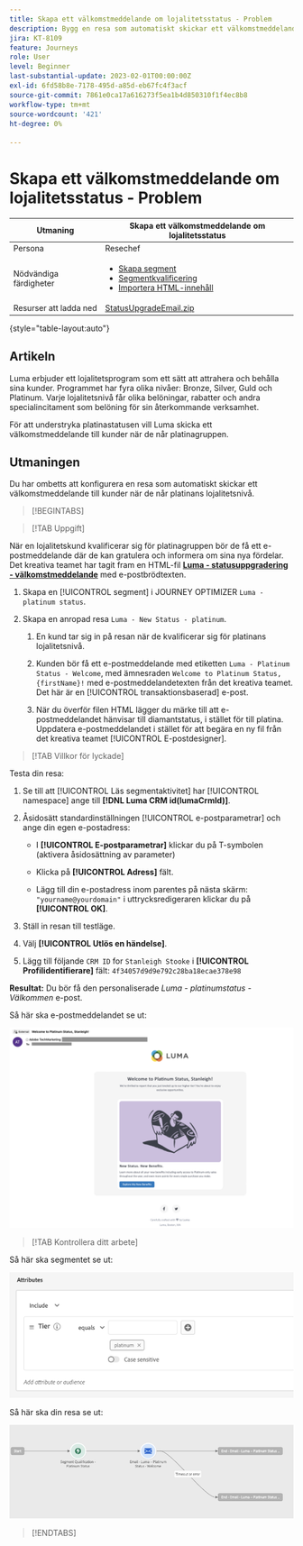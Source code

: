 ```yaml
---
title: Skapa ett välkomstmeddelande om lojalitetsstatus - Problem
description: Bygg en resa som automatiskt skickar ett välkomstmeddelande till kunderna när de når lojalitetsnivån.
jira: KT-8109
feature: Journeys
role: User
level: Beginner
last-substantial-update: 2023-02-01T00:00:00Z
exl-id: 6fd58b8e-7178-495d-a85d-eb67fc4f3acf
source-git-commit: 7861e0ca17a616273f5ea1b4d850310f1f4ec8b8
workflow-type: tm+mt
source-wordcount: '421'
ht-degree: 0%

---
```


# Skapa ett välkomstmeddelande om lojalitetsstatus - Problem

| Utmaning | Skapa ett välkomstmeddelande om lojalitetsstatus |
|---|---|
| Persona | Resechef |
| Nödvändiga färdigheter | <ul><li>[Skapa segment](https://experienceleague.adobe.com/docs/journey-optimizer-learn/tutorials/profiles-segments-subscriptions/create-segments.html)</li> <li>[Segmentkvalificering](https://experienceleague.adobe.com/docs/journey-optimizer-learn/tutorials/create-journeys/use-case-read-segment-qualification.html)</li><li>[Importera HTML-innehåll](https://experienceleague.adobe.com/docs/journey-optimizer-learn/tutorials/email-channel/import-and-author-html-email-content.html)</li></ul> |
| Resurser att ladda ned | [StatusUpgradeEmail.zip](/help/challenges/assets/email-assets/StatusUpgradeEmail.zip) |

{style="table-layout:auto"}

## Artikeln

Luma erbjuder ett lojalitetsprogram som ett sätt att attrahera och behålla sina kunder. Programmet har fyra olika nivåer: Bronze, Silver, Guld och Platinum. Varje lojalitetsnivå får olika belöningar, rabatter och andra specialincitament som belöning för sin återkommande verksamhet.

För att understryka platinastatusen vill Luma skicka ett välkomstmeddelande till kunder när de når platinagruppen.

## Utmaningen

Du har ombetts att konfigurera en resa som automatiskt skickar ett välkomstmeddelande till kunder när de når platinans lojalitetsnivå.

>[!BEGINTABS]

>[!TAB Uppgift]

När en lojalitetskund kvalificerar sig för platinagruppen bör de få ett e-postmeddelande där de kan gratulera och informera om sina nya fördelar. Det kreativa teamet har tagit fram en HTML-fil **[Luma - statusuppgradering - välkomstmeddelande](/help/challenges/assets/email-assets/StatusUpgradeEmail.zip)** med e-postbrödtexten.

1. Skapa en [!UICONTROL segment] i JOURNEY OPTIMIZER `Luma - platinum status`.

1. Skapa en anropad resa `Luma - New Status - platinum`.

   1. En kund tar sig in på resan när de kvalificerar sig för platinans lojalitetsnivå.

   1. Kunden bör få ett e-postmeddelande med etiketten `Luma - Platinum Status - Welcome`, med ämnesraden `Welcome to Platinum Status, {firstName}!` med e-postmeddelandetexten från det kreativa teamet. Det här är en [!UICONTROL transaktionsbaserad] e-post.

   1. När du överför filen HTML lägger du märke till att e-postmeddelandet hänvisar till diamantstatus, i stället för till platina. Uppdatera e-postmeddelandet i stället för att begära en ny fil från det kreativa teamet [!UICONTROL E-postdesigner].

>[!TAB Villkor för lyckade]

Testa din resa:

1. Se till att [!UICONTROL Läs segmentaktivitet] har [!UICONTROL namespace] ange till **[!DNL Luma CRM id(lumaCrmId)]**.

1. Åsidosätt standardinställningen [!UICONTROL e-postparametrar] och ange din egen e-postadress:
   * I **[!UICONTROL E-postparametrar]** klickar du på T-symbolen (aktivera åsidosättning av parameter)

   * Klicka på **[!UICONTROL Adress]** fält.

   * Lägg till din e-postadress inom parentes på nästa skärm: `"yourname@yourdomain"` i uttrycksredigeraren klickar du på **[!UICONTROL OK]**.

1. Ställ in resan till testläge.

1. Välj **[!UICONTROL Utlös en händelse]**.

1. Lägg till följande `CRM ID` for `Stanleigh Stooke` i **[!UICONTROL Profilidentifierare]** fält: `4f34057d9d9e792c28ba18ecae378e98`

**Resultat:** Du bör få den personaliserade *Luma - platinumstatus - Välkommen* e-post.

Så här ska e-postmeddelandet se ut:

![Luma - statusuppgradering - välkomstmeddelande](/help/challenges/assets/status-upgrade-welcome-email.png)

>[!TAB Kontrollera ditt arbete]

Så här ska segmentet se ut:

![Luma - platinumstatus - segment](/help/challenges/assets/segment-luma-platinum-status.png)

Så här ska din resa se ut:

![platinum-status-upgrade-travel](/help/challenges/assets/journey-luma-status-upgrade.png)

>[!ENDTABS]
